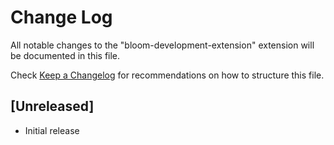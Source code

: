 # Change Log

All notable changes to the "bloom-development-extension" extension will be documented in this file.

Check [Keep a Changelog](http://keepachangelog.com/) for recommendations on how to structure this file.

## [Unreleased]

- Initial release